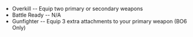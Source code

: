 - Overkill
  -- Equip two primary or secondary weapons
- Battle Ready
  -- N/A
- Gunfighter
  -- Equip 3 extra attachments to your primary weapon (BO6 Only)
